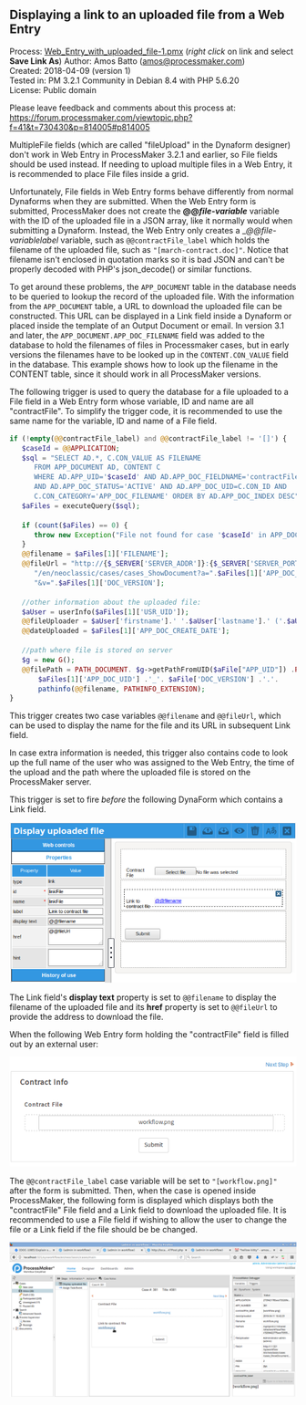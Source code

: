## Displaying a link to an uploaded file from a Web Entry 

Process: [Web_Entry_with_uploaded_file-1.pmx](Web_Entry_with_uploaded_file-1.pmx) (*right click* on link and select **Save Link As**)
Author: Amos Batto (amos@processmaker.com)  
Created: 2018-04-09 (version 1)  
Tested in: PM 3.2.1 Community in Debian 8.4 with PHP 5.6.20   
License: Public domain  

Please leave feedback and comments about this process at:
https://forum.processmaker.com/viewtopic.php?f=41&t=730430&p=814005#p814005

MultipleFile fields (which are called "fileUpload" in the Dynaform designer) don't work in Web Entry in ProcessMaker 3.2.1 and earlier, so File fields should be used instead. If needing to upload multiple files in a Web Entry, it is recommended to place File files inside a grid. 

Unfortunately, File fields in Web Entry forms behave differently from normal Dynaforms when they are submitted. When the Web Entry form is submitted, ProcessMaker does not create the **@@_file-variable_** variable with the ID of the uploaded file in a JSON array, like it normally would when submitting a Dynaform. Instead, the Web Entry only creates a __@@*file-variable*_label__ variable, such as `@@contractFile_label` which holds the filename of the uploaded file, such as `"[march-contract.doc]"`. Notice that filename isn't enclosed in quotation marks so it is bad JSON and can't be properly decoded with PHP's json_decode() or similar functions.

To get around these problems, the `APP_DOCUMENT` table in the database needs to be queried to lookup the record of the uploaded file. With the information from the `APP_DOCUMENT` table, a URL to download the uploaded file can be constructed. This URL can be displayed in a Link field inside a Dynaform or placed inside the template of an Output Document or email. In version 3.1 and later, the `APP_DOCUMENT.APP_DOC_FILENAME` field was added to the database to hold the filenames of files in Processmaker cases, but in early versions the filenames have to be looked up in the `CONTENT.CON_VALUE` field in the database. This example shows how to look up the filename in the CONTENT table, since it should work in all ProcessMaker versions.

The following trigger is used to query the database for a file uploaded to a File field in a Web Entry form whose variable, ID and name are all "contractFile". To simplify the trigger code, it is recommended to use the same name for the variable, ID and name of a File field.  
```php
if (!empty(@@contractFile_label) and @@contractFile_label != '[]') {
   $caseId = @@APPLICATION;
   $sql = "SELECT AD.*, C.CON_VALUE AS FILENAME 
      FROM APP_DOCUMENT AD, CONTENT C 
      WHERE AD.APP_UID='$caseId' AND AD.APP_DOC_FIELDNAME='contractFile'
      AND AD.APP_DOC_STATUS='ACTIVE' AND AD.APP_DOC_UID=C.CON_ID AND
      C.CON_CATEGORY='APP_DOC_FILENAME' ORDER BY AD.APP_DOC_INDEX DESC";
   $aFiles = executeQuery($sql);
    
   if (count($aFiles) == 0) {
      throw new Exception("File not found for case '$caseId' in APP_DOCUMENT table.");
   }    
   @@filename = $aFiles[1]['FILENAME'];
   @@fileUrl = "http://{$_SERVER['SERVER_ADDR']}:{$_SERVER['SERVER_PORT']}/sys" . @@SYS_SYS .
      "/en/neoclassic/cases/cases_ShowDocument?a=".$aFiles[1]['APP_DOC_UID'].
      "&v=".$aFiles[1]['DOC_VERSION'];
    
   //other information about the uploaded file:
   $aUser = userInfo($aFiles[1]['USR_UID']);
   @@fileUploader = $aUser['firstname'].' '.$aUser['lastname'].' ('.$aUser['username'].')';
   @@dateUploaded = $aFiles[1]['APP_DOC_CREATE_DATE'];
    
   //path where file is stored on server
   $g = new G();
   @@filePath = PATH_DOCUMENT. $g->getPathFromUID($aFile["APP_UID"]) .PATH_SEP. 
       $aFiles[1]['APP_DOC_UID'] .'_'. $aFile['DOC_VERSION'] .'.'. 
       pathinfo(@@filename, PATHINFO_EXTENSION);
} 
```
This trigger creates two case variables `@@filename` and `@@fileUrl`, which can be used to display the name for the file and its URL in subsequent Link field.

In case extra information is needed, this trigger also contains code to look up the full name of the user who was assigned to the Web Entry, the time of the upload and the path where the uploaded file is stored on the ProcessMaker server. 

This trigger is set to fire *before* the following DynaForm which contains a Link field.

![DisplayUploadedFileDesign.png](DisplayUploadedFileDesign.png)

The Link field's **display text** property is set to `@@filename` to display the filename of the uploaded file and its **href** property is set to `@@fileUrl` to provide the address to download the file.

When the following Web Entry form holding the "contractFile" field is filled out by an external user:

![webEntryForm.png](webEntryForm.png)

The `@@contractFile_label` case variable will be set to `"[workflow.png]"` after the form is submitted. Then, when the case is opened inside ProcessMaker, the following form is displayed which displays both the "contractFile" File field and a Link field to download the uploaded file. It is recommended to use a File field if wishing to allow the user to change the file or a Link field if the file should be be changed. 

![DisplayUploadedFileInLinkField.png](DisplayUploadedFileInLinkField.png)

